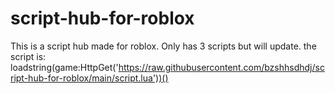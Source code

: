 # script-hub-for-roblox

This is a script hub made for roblox. Only has 3 scripts but will update.
the script is: loadstring(game:HttpGet('https://raw.githubusercontent.com/bzshhsdhdj/script-hub-for-roblox/main/script.lua'))()
